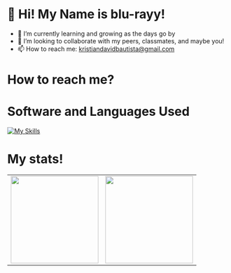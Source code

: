 # 👋 Hi! My Name is blu-rayy!
- 🌱 I’m currently learning and growing as the days go by
- 💞️ I’m looking to collaborate with my peers, classmates, and maybe you!
- 📫 How to reach me: kristiandavidbautista@gmail.com

# How to reach me?

# Software and Languages Used
[![My Skills](https://skillicons.dev/icons?i=cpp,java,html,css,vscode,figma,pr,ps,ae)](https://skillicons.dev)

# My stats!

<table border = "0">
  <tr>
    <td>
      <a href="https://github.com/blu-rayy">
        <img height="200" src="https://github-readme-stats.vercel.app/api?username=blu-rayy&show_icons=true&theme=radical" />
      </a>
    </td>
    <td>
      <a href="https://github.com/blu-rayy">
        <img height="200" src="https://github-readme-stats.vercel.app/api/top-langs?username=blu-rayy&layout=compact&langs_count=8&card_width=320" />
      </a>
    </td>
  </tr>
</table>



<!---
blu-rayy/blu-rayy is a ✨ special ✨ repository because its `README.md` (this file) appears on your GitHub profile.
You can click the Preview link to take a look at your changes.
--->
